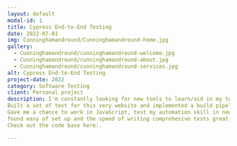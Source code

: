 ```yaml
---
layout: default
modal-id: 1
title: Cypress End-to-End Testing
date: 2022-07-01
img: Cunninghamandround/Cunninghamandround-home.jpg
gallery:
  - Cunninghamandround/cunninghamandround-welcome.jpg
  - Cunninghamandround/cunninghamandround-about.jpg
  - Cunninghamandround/cunninghamandround-services.jpg
alt: Cypress End-to-End Testing
project-date: 2022
category: Software Testing
client: Personal project
description: I'm constantly looking for new tools to learn/aid in my testing. Cypress took an interest after finding selenium set up difficult to maintain.
Built a set of test for this very website and implemented a build pipeline to runs the tests in through Github actions.
Gave me a chance to work in JavaScript, test my automation skill in new setting
found easy of set up and the speed of writing comprehesive tests great, can also see the leaner code being more easily readable maintainable.
Check out the code base here:.

---
```

